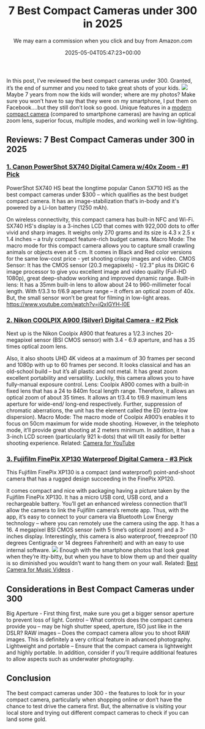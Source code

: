 ﻿---
author: We may earn a commission when you click and buy from Amazon.com
layout: post
title: 7 Best Compact Cameras under 300 in 2025
date: '2025-05-04T05:47:23+00:00'
categories:
- Cameras
tags: []
slug: /best-compact-cameras-under-300/
lastmod: 2025-05-07T12:21:23+03:00
---

In this post, I’ve reviewed the best compact cameras under 300. Granted, it’s the end of summer and you need to take great shots of your kids.
![](/assets/img/img/)
Maybe 7 years from now the kids will wonder; where are my photos? Make sure you won’t have to say that they were on my smartphone, I put them on Facebook….but they still don’t look so good.
Unique features in a
[modern compact camera](http://camera-wiki.org/wiki/Compact_camera)
(compared to smartphone cameras) are having an optical zoom lens, superior focus, multiple modes, and working well in low-lighting.
## Reviews: 7 Best Compact Cameras under 300 in 2025
### [1. Canon PowerShot SX740 Digital Camera w/40x Zoom - #1 Pick](https://www.amazon.com/dp/B07FXPY6SF/?tag=p-policy-20)
PowerShot SX740 HS beat the longtime popular Canon SX710 HS as the best compact cameras under $300 – which qualifies as the best budget compact camera. It has an image-stabilization that’s in-body and it's powered by a Li-Ion battery (1250 mAh).

On wireless connectivity, this compact camera has built-in NFC and Wi-Fi.
SX740 HS's display is a 3-inches LCD that comes with 922,000 dots to offer vivid and sharp images. It weighs only 270 grams and its size is 4.3 x 2.5 x 1.4 inches – a truly compact feature-rich budget camera.
Macro Mode: The macro mode for this compact camera allows you to capture small crawling animals or objects even at 5 cm. It comes in Black and Red color versions for the same low-cost price - yet shooting crispy images and video.
CMOS Sensor: It has the CMOS sensor (20.3 megapixels) - 1/2.3” plus its DIGIC 6 image processor to give you excellent image and video quality (Full-HD 1080p),
great deep-shadow working and improved dynamic range.
Built-in lens: It has a 35mm built-in lens to allow about 24 to 960-millimeter focal length. With f/3.3 to f/6.9 aperture range – it offers an optical zoom of 40x. But, the small sensor won’t be great for filming in low-light areas.
https://www.youtube.com/watch?v=iQxIGYH-l0E
### [2. Nikon COOLPIX A900 (Silver) Digital Camera - #2 Pick](https://www.amazon.com/dp/B07BRVPH52/?tag=p-policy-20)
Next up is the Nikon Coolpix A900 that features a 1/2.3 inches 20-megapixel sensor (BSI CMOS sensor) with 3.4 - 6.9 aperture, and has a 35 times optical zoom lens.

Also, it also shoots UHD 4K videos at a maximum of 30 frames per second and 1080p with up to 60 frames per second.
It looks classical and has an old-school build – but it’s all plastic and not metal. It has great zoom excellent portability and versatility. Luckily, this camera allows you to have fully-manual exposure control.
Lens: Coolpix A900 comes with a built-in fixed lens that has a 24 to 840m focal length range. Therefore, it allows an optical zoom of about 35 times. It allows an f/3.4 to f/6.9 maximum lens aperture for wide-end/ long-end respectively. Further, suppression of chromatic aberrations, the unit has the element called the ED (extra-low dispersion).
Macro Mode: The macro mode of Coolpix A900’s enables it to focus on 50cm maximum for wide mode shooting. However, in the telephoto mode, it’ll provide great shooting at 2 meters minimum. In addition, it has a 3-inch LCD screen (particularly 921 k-dots) that will tilt easily for better shooting experience.
Related:
[Camera for YouTube](https://pestpolicy.com/best-camera-for-youtube/)
### [3. Fujifilm FinePix XP130 Waterproof Digital Camera - #3 Pick](https://www.amazon.com/dp/B079781F3V/?tag=p-policy-20)
This Fujifilm FinePix XP130 is a compact (and waterproof) point-and-shoot camera that has a rugged design succeeding in the FinePix XP120.

It comes compact and nice with packaging having a picture taken by the Fujifilm FinePix XP130. It has a micro USB cord, USB cord, and a rechargeable battery.
You’ll get an enhanced wireless connection that’ll allow the camera to link the Fujifilm camera’s remote app. Thus, with the app, it’s easy to connect to your camera via Bluetooth Low Energy technology – where you can remotely use the camera using the app.
It has a 16. 4 megapixel BSI CMOS sensor (with 5 time’s optical zoom) and a 3-inches display. Interestingly, this camera is also waterproof, freezeproof (10 degrees Centigrade or 14 degrees Fahrenheit) and with an easy to use internal software.
![](/assets/img/e/ir)
Enough with the smartphone photos that look great when they’re itty-bitty, but when you have to blow them up and their quality is so diminished you wouldn’t want to hang them on your wall. Related:
[Best Camera for Music Videos](https://pestpolicy.com/best-camera-for-music-videos/)
.
## Considerations in Best Compact Cameras under 300
Big Aperture - First thing first, make sure you get a bigger sensor aperture to prevent loss of light.
Control – What controls does the compact camera provide you – may be high shutter speed, aperture, ISO just like in the DSLR?
RAW images – Does the compact camera allow you to shoot RAW images. This is definitely a very critical feature in advanced photography.
Lightweight and portable – Ensure that the compact camera is lightweight and highly portable. In addition, consider if you’ll require additional features to allow aspects such as underwater photography.
## Conclusion
The best compact cameras under 300 - the features to look for in your compact camera, particularly when shopping online or don’t have the chance to test drive the camera first.
But, the alternative is visiting your local store and trying out different compact cameras to check if you can land some gold.